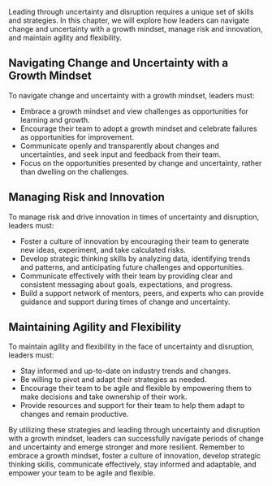 
Leading through uncertainty and disruption requires a unique set of skills and strategies. In this chapter, we will explore how leaders can navigate change and uncertainty with a growth mindset, manage risk and innovation, and maintain agility and flexibility.

Navigating Change and Uncertainty with a Growth Mindset
-------------------------------------------------------

To navigate change and uncertainty with a growth mindset, leaders must:

* Embrace a growth mindset and view challenges as opportunities for learning and growth.
* Encourage their team to adopt a growth mindset and celebrate failures as opportunities for improvement.
* Communicate openly and transparently about changes and uncertainties, and seek input and feedback from their team.
* Focus on the opportunities presented by change and uncertainty, rather than dwelling on the challenges.

Managing Risk and Innovation
----------------------------

To manage risk and drive innovation in times of uncertainty and disruption, leaders must:

* Foster a culture of innovation by encouraging their team to generate new ideas, experiment, and take calculated risks.
* Develop strategic thinking skills by analyzing data, identifying trends and patterns, and anticipating future challenges and opportunities.
* Communicate effectively with their team by providing clear and consistent messaging about goals, expectations, and progress.
* Build a support network of mentors, peers, and experts who can provide guidance and support during times of change and uncertainty.

Maintaining Agility and Flexibility
-----------------------------------

To maintain agility and flexibility in the face of uncertainty and disruption, leaders must:

* Stay informed and up-to-date on industry trends and changes.
* Be willing to pivot and adapt their strategies as needed.
* Encourage their team to be agile and flexible by empowering them to make decisions and take ownership of their work.
* Provide resources and support for their team to help them adapt to changes and remain productive.

By utilizing these strategies and leading through uncertainty and disruption with a growth mindset, leaders can successfully navigate periods of change and uncertainty and emerge stronger and more resilient. Remember to embrace a growth mindset, foster a culture of innovation, develop strategic thinking skills, communicate effectively, stay informed and adaptable, and empower your team to be agile and flexible.
